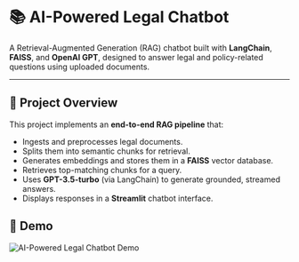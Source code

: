 # 📚 AI-Powered Legal Chatbot

A Retrieval-Augmented Generation (RAG) chatbot built with **LangChain**, **FAISS**, and **OpenAI GPT**, designed to answer legal and policy-related questions using uploaded documents.

---

## 📌 Project Overview

This project implements an **end-to-end RAG pipeline** that:

- Ingests and preprocesses legal documents.
- Splits them into semantic chunks for retrieval.
- Generates embeddings and stores them in a **FAISS** vector database.
- Retrieves top-matching chunks for a query.
- Uses **GPT-3.5-turbo** (via LangChain) to generate grounded, streamed answers.
- Displays responses in a **Streamlit** chatbot interface.

## 🎥 Demo

![AI-Powered Legal Chatbot Demo](demo/demo.gif)



